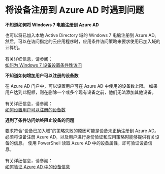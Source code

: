 <properties
    pageTitle="Problems enrolling devices with Azure AD"
    description="将设备注册到 Azure AD 时遇到问题"
    service="microsoft.aad"
    resource="Microsoft_AAD_IAM"
    authors="jcardena"
    displayOrder="4"
    selfHelpType="resource"
    supportTopicIds=""
    resourceTags="conditionalaccess_overview"
    productPesIds=""
    cloudEnvironments="public"
/>


# <a name="problems-enrolling-devices-with-azure-ad"></a>将设备注册到 Azure AD 时遇到问题

**不知道如何将 Windows 7 电脑注册到 Azure AD**

也可以将已加入本地 Active Directory 域的 Windows 7 电脑注册到 Azure AD。 然后，可以在访问指定的云应用程序时，应用条件访问策略来要求使用已加入域的计算机。
<br><br>
有关详细信息，请参阅：
<br>
[如何为 Windows 7 设备设置条件性访问](https://docs.microsoft.com/azure/active-directory/active-directory-conditional-access-automatic-device-registration-setup)


**不知道如何增加用户可以注册的设备数**

在 Azure AD 门户中，可以设置用户可在 Azure AD 中使用的设备数上限。 如果用户达到此配额，则在删除一个或多个现有设备之前，他们无法添加其他设备。
<br><br>
有关详细信息，请参阅：
<br>
[如何设置用户可以注册的设备数](https://docs.microsoft.com/azure/active-directory/active-directory-azureadjoin-setup)


**遇到了条件访问始终阻止设备的问题**

要求符合“设备已加入域”的策略失败的原因可能是设备未正确注册到 Azure AD。 必须将设备注册 Azure AD，以及用户进行身份验证和应用策略时能够提供有关设备的信息。 使用 PowerShell 读取 Azure AD 中的设备属性，即可验证设备信息。 
<br><br>
有关详细信息，请参阅：
<br>
[如何验证 Azure AD 中的设备信息](https://docs.microsoft.com/azure/active-directory/active-directory-conditional-access-automatic-device-registration-setup)
